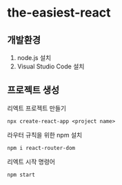 # the-easiest-react

## 개발환경

1. node.js 설치
2. Visual Studio Code 설치

## 프로젝트 생성
리엑트 프로젝트 만들기
```npm
npx create-react-app <project name>
```

라우터 규칙을 위한 npm 설치
```npm
npm i react-router-dom
```

리엑트 시작 명령어
```npm
npm start
```
